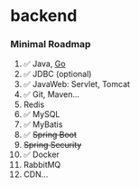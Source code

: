 # backend

### Minimal Roadmap
1. ✅ Java, [Go](https://go.dev/learn/)
2. ✅ JDBC (optional)
3. ✅ JavaWeb: Servlet, Tomcat
4. ✅ Git, Maven...
5. Redis
6. ✅ MySQL
7. ✅ MyBatis
8. ✅ ~~Spring Boot~~
9. ~~Spring Security~~
10. ✅ Docker
11. RabbitMQ
12. CDN...

